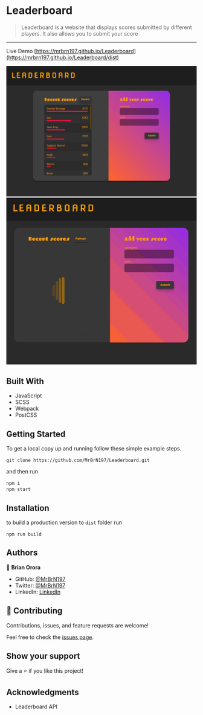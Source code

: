 # Leaderboard

> Leaderboard is a website that displays scores submitted by different players. It also allows you to submit your score

---

Live Demo [https://mrbrn197.github.io/Leaderboard](https://mrbrn197.github.io/Leaderboard/dist)

![screenshot](./preview.png)
![screenshot](./demo.gif)

## Built With

- JavaScript
- SCSS
- Webpack
- PostCSS

## Getting Started

To get a local copy up and running follow these simple example steps.

```
git clone https://github.com/MrBrN197/Leaderboard.git
```

and then run

```
npm i
npm start
```

## Installation

to build a production version to `dist` folder run

```
npm run build
```

## Authors

👤 **Brian Orora**

- GitHub: [@MrBrN197](https://github.com/MrBrN197)
- Twitter: [@MrBrN197](https://twitter.com/MrBrN197)
- LinkedIn: [LinkedIn](https://www.linkedin.com/in/brian-orora-2b7883a7/)

## 🤝 Contributing

Contributions, issues, and feature requests are welcome!

Feel free to check the [issues page](../../issues/).

## Show your support

Give a ⭐️ if you like this project!

## Acknowledgments

- Leaderboard API
